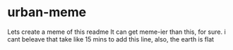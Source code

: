 # urban-meme
Lets create a meme of this readme
It can get meme-ier than this, for sure.
i cant beleave that take like 15 mins to add this line, also, the earth is flat
